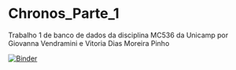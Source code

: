 # Chronos_Parte_1
Trabalho 1 de banco de dados da disciplina MC536 da Unicamp por Giovanna Vendramini e Vitoria Dias Moreira Pinho

[![Binder](https://mybinder.org/badge.svg)](https://mybinder.org/v2/gh/VitoriaDMP/Chronos_Parte_1/master)


